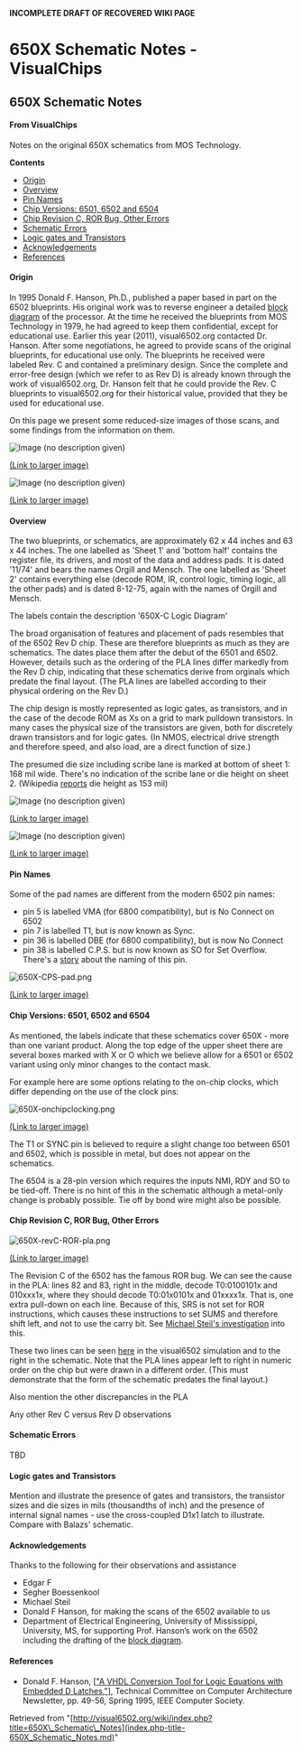 **INCOMPLETE DRAFT OF RECOVERED WIKI PAGE**

# 650X Schematic Notes - VisualChips

## 650X Schematic Notes

#### From VisualChips

Notes on the original 650X schematics from MOS Technology.

**Contents**

- [Origin](#origin)
- [Overview](#overview)
- [Pin Names](#pin-names)
- [Chip Versions: 6501, 6502 and 6504](#chip-versions:-6501.2c-6502-and-6504)
- [Chip Revision C, ROR Bug, Other Errors](#chip-revision-c.2c-ror-bug.2c-other-errors)
- [Schematic Errors](#schematic-errors)
- [Logic gates and Transistors](#logic-gates-and-transistors)
- [Acknowledgements](#acknowledgements)
- [References](#references)

#### Origin

In 1995 Donald F. Hanson, Ph.D., published a paper based in part on the 6502 blueprints.  His original work was to reverse engineer a detailed [block diagram](index.php-title-Hanson~s_Block_Diagram.md) of the processor.  At the time he received the blueprints from MOS Technology in 1979, he had agreed to keep them confidential, except for educational use.  Earlier this year (2011), visual6502.org contacted Dr. Hanson.  After some negotiations, he agreed to provide scans of the original blueprints, for educational use only.  The blueprints he received were labeled Rev. C and contained a preliminary design.  Since the complete and error-free design (which we refer to as Rev D) is already known through the work of visual6502.org, Dr. Hanson felt that he could provide the Rev. C blueprints to visual6502.org for their historical value, provided that they be used for educational use.

On this page we present some reduced-size images of those scans, and some findings from the information on them.

![Image (no description given)](images/thumb/6/6a/6502_schematic_sheet2-8-12-75.jpeg/600px-6502_schematic_sheet2-8-12-75.jpeg)

[(Link to larger image)](index.php-title-File-6502_schematic_sheet2-8-12-75.jpeg.md)

![Image (no description given)](images/thumb/5/59/6502_schematic_sheet1-11-74.jpeg/600px-6502_schematic_sheet1-11-74.jpeg)

[(Link to larger image)](index.php-title-File-6502_schematic_sheet1-11-74.jpeg.md)

#### Overview

The two blueprints, or schematics, are approximately 62 x 44 inches and 63 x 44 inches. The one labelled as 'Sheet 1' and 'bottom half' contains the register file, its drivers, and most of the data and address pads. It is dated '11/74' and bears the names Orgill and Mensch. The one labelled as 'Sheet 2' contains everything else (decode ROM, IR, control logic, timing logic, all the other pads) and is dated 8-12-75, again with the names of Orgill and Mensch.

The labels contain the description '650X-C Logic Diagram'

The broad organisation of features and placement of pads resembles that of the 6502 Rev D chip.  These are therefore blueprints as much as they are schematics. The dates place them after the debut of the 6501 and 6502. However, details such as the ordering of the PLA lines differ markedly from the Rev D chip, indicating that these schematics derive from orginals which predate the final layout.  (The PLA lines are labelled according to their physical ordering on the Rev D.)

The chip design is mostly represented as logic gates, as transistors, and in the case of the decode ROM as Xs on a grid to mark pulldown transistors.  In many cases the physical size of the transistors are given, both for discretely drawn transistors and for logic gates. (In NMOS, electrical drive strength and therefore speed, and also load, are a direct function of size.)

The presumed die size including scribe lane is marked at bottom of sheet 1: 168 mil wide. There's no indication of the scribe lane or die height on sheet 2. (Wikipedia [reports](http://en.wikipedia.org/wiki/Motorola_6800#Design_team_break-up) die height as 153 mil)

![Image (no description given)](images/thumb/9/9e/6502_schematic_sheet1-11-74.id.jpeg/400px-6502_schematic_sheet1-11-74.id.jpeg)

[(Link to larger image)](index.php-title-File-6502_schematic_sheet1-11-74.id.jpeg.md)

![Image (no description given)](images/thumb/1/10/6502_schematic_sheet2-8-12-75.id.jpeg/400px-6502_schematic_sheet2-8-12-75.id.jpeg)

[(Link to larger image)](index.php-title-File-6502_schematic_sheet2-8-12-75.id.jpeg.md)

#### Pin Names

Some of the pad names are different from the modern 6502 pin names:

- pin 5 is labelled VMA (for 6800 compatibility), but is No Connect on 6502
- pin 7 is labelled T1, but is now known as Sync.
- pin 36 is labelled DBE (for 6800 compatibility), but is now No Connect
- pin 38 is labelled C.P.S. but is now known as SO for Set Overflow.  There's a [story](http://www.6502.org/tutorials/vflag.html) about the naming of this pin.

![650X-CPS-pad.png](images/1/13/650X-CPS-pad.png)

[(Link to larger image)](index.php-title-File-650X-CPS-pad.png.md)

#### Chip Versions: 6501, 6502 and 6504

As mentioned, the labels indicate that these schematics cover 650X - more than one variant product.  Along the top edge of the upper sheet there are several boxes marked with X or O which we believe allow for a 6501 or 6502 variant using only minor changes to the contact mask.

For example here are some options relating to the on-chip clocks, which differ depending on the use of the clock pins:

![650X-onchipclocking.png](images/thumb/1/1b/650X-onchipclocking.png/400px-650X-onchipclocking.png)

[(Link to larger image)](index.php-title-File-650X-onchipclocking.png.md)

The T1 or SYNC pin is believed to require a slight change too between 6501 and 6502, which is possible in metal, but does not appear on the schematics.

The 6504 is a 28-pin version which requires the inputs NMI, RDY and SO to be tied-off. There is no hint of this in the schematic although a metal-only change is probably possible. Tie off by bond wire might also be possible.

#### Chip Revision C, ROR Bug, Other Errors

![650X-revC-ROR-pla.png](images/5/56/650X-revC-ROR-pla.png)

[(Link to larger image)](index.php-title-File-650X-revC-ROR-pla.png.md)

The Revision C of the 6502 has the famous ROR bug. We can see the cause in the PLA: lines 82 and 83, right in the middle, decode T0:0100101x and 010xxx1x, where they should decode T0:01x0101x and 01xxxx1x.  That is, one extra pull-down on each line. Because of this, SRS is not set for ROR instructions, which causes these instructions to set SUMS and therefore shift left, and not to use the carry bit. See [Michael Steil's investigation](http://www.pagetable.com/?p=406) into this.

These two lines can be seen [here](http://visual6502.org/JSSim/expert.html?nosim=t&find=op-shift-right,op-T0-shift-right-a&panx=316.2&pany=103.9&zoom=5.0) in the visual6502 simulation and to the right in the schematic. Note that the PLA lines appear left to right in numeric order on the chip but were drawn in a different order.  (This must demonstrate that the form of the schematic predates the final layout.)

Also mention the other discrepancies in the PLA

Any other Rev C versus Rev D observations

#### Schematic Errors

TBD

#### Logic gates and Transistors

Mention and illustrate the presence of gates and transistors, the transistor sizes and die sizes in mils (thousandths of inch) and the presence of internal signal names - use the cross-coupled D1x1 latch to illustrate.  Compare with Balazs' schematic.

#### Acknowledgements

Thanks to the following for their observations and assistance

- Edgar F
- Segher Boessenkool
- Michael Steil
- Donald F Hanson, for making the scans of the 6502 available to us
- Department of Electrical Engineering, University of Mississippi, University, MS, for supporting Prof. Hanson’s work on the 6502 including the drafting of the [block diagram](index.php-title-Hanson~s_Block_Diagram.md).

#### References

- Donald F. Hanson, [["A VHDL Conversion Tool for Logic Equations with Embedded D Latches,"](http://www.witwright.com/DonPub/DSH_6502_ComputerArch.pdf)], Technical Committee on Computer Architecture Newsletter, pp. 49-56, Spring 1995, IEEE Computer Society.

Retrieved from "[http://visual6502.org/wiki/index.php?title=650X\_Schematic\_Notes](index.php-title-650X_Schematic_Notes.md)"

